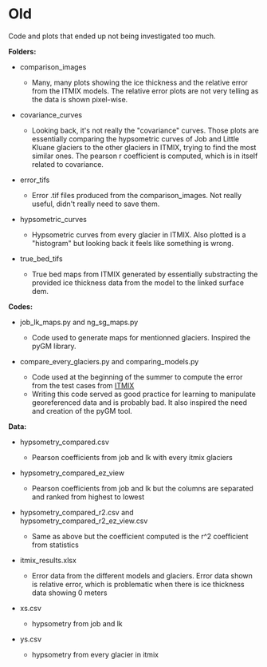 # Old 
Code and plots that ended up not being investigated too much.

**Folders:**
- comparison_images
  - Many, many plots showing the ice thickness and the relative error from the ITMIX models. The relative error plots are not very telling as the data is shown pixel-wise.

- covariance_curves
  - Looking back, it's not really the "covariance" curves. Those plots are essentially comparing the hypsometric curves of Job and Little Kluane glaciers to the other glaciers in ITMIX, trying to find the most similar ones. The pearson r coefficient is computed, which is in itself related to covariance.

- error_tifs
  - Error .tif files produced from the comparison_images. Not really useful, didn't really need to save them.
  
- hypsometric_curves
  - Hypsometric curves from every glacier in ITMIX. Also plotted is a "histogram" but looking back it feels like something is wrong.
 
- true_bed_tifs
  - True bed maps from ITMIX generated by essentially substracting the provided ice thickness data from the model to the linked surface dem.
  
**Codes:**
- job_lk_maps.py and ng_sg_maps.py
  - Code used to generate maps for mentionned glaciers. Inspired the pyGM library.

- compare_every_glaciers.py and comparing_models.py
  - Code used at the beginning of the summer to compute the error from the test cases from [ITMIX](https://tc.copernicus.org/articles/11/949/2017/)
  - Writing this code served as good practice for learning to manipulate georeferenced data and is probably bad. It also inspired the need and creation of the pyGM tool.

**Data:**
- hypsometry_compared.csv
  - Pearson coefficients from job and lk with every itmix glaciers

- hypsometry_compared_ez_view
  - Pearson coefficients from job and lk but the columns are separated and ranked from highest to lowest

- hypsometry_compared_r2.csv and hypsometry_compared_r2_ez_view.csv
  - Same as above but the coefficient computed is the r^2 coefficient from statistics

- itmix_results.xlsx
  - Error data from the different models and glaciers. Error data shown is relative error, which is problematic when there is ice thickness data showing 0 meters
  
- xs.csv 
  - hypsometry from job and lk

- ys.csv
  - hypsometry from every glacier in itmix
